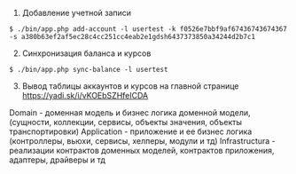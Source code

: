 1. Добавление учетной записи
```
$ ./bin/app.php add-account -l usertest -k f0526e7bbf9af67436743674367 -s a380b63ef2af5ec28c4cc251cc4eab2e1gdsh6437373850a34244d2b7c1
```

2. Синхронизация баланса и курсов
```
$ ./bin/app.php sync-balance -l usertest
```
3. Вывод таблицы аккаунтов и курсов на главной странице
https://yadi.sk/i/vKOEbSZHfeICDA

Domain - доменная модель и бизнес логика доменной модели, (сущности, коллекции, сервисы, объекты значения, объекты транспортировки)
Аpplication - приложение и ее бизнес логика (контроллеры, вьюхи, сервисы, хелперы, модули и тд)
Infrastructura - реализации контрактов доменных моделей, контрактов приложения, адаптеры, драйверы и тд
